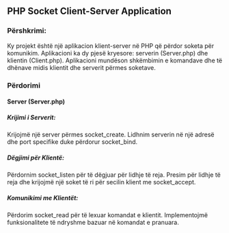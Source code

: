## PHP Socket Client-Server Application
### Përshkrimi:
Ky projekt është një aplikacion klient-server në PHP që përdor soketa për komunikim. Aplikacioni ka dy pjesë kryesore: serverin (Server.php) dhe klientin (Client.php). Aplikacioni mundëson shkëmbimin e komandave dhe të dhënave midis klientit dhe serverit përmes soketave.
### Përdorimi
#### Server (Server.php)
##### Krijimi i Serverit:
Krijojmë një server përmes socket_create.
Lidhnim serverin në një adresë dhe port specifike duke përdorur socket_bind.

##### Dëgjimi për Klientë:
Përdornim socket_listen për të dëgjuar për lidhje të reja.
Presim për lidhje të reja dhe krijojmë një soket të ri për secilin klient me socket_accept.

##### Komunikimi me Klientët:
Përdorim socket_read për të lexuar komandat e klientit.
Implementojmë funksionalitete të ndryshme bazuar në komandat e pranuara.
